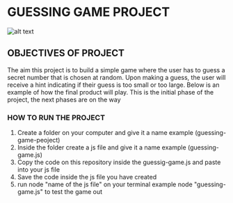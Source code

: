 # GUESSING GAME PROJECT
![alt text](https://codingartistweb.com/wp-content/uploads/2023/05/Number-Guessing-Game-01-696x392.png)

## OBJECTIVES OF PROJECT
The aim this project is to build a simple game where the user has to guess a secret number that is chosen at random.
Upon making a guess, the user will receive a hint indicating if their guess is too small or too large. Below is an example of how the final product will play. 
This is the initial phase of the project, the next phases are on the way

### HOW TO RUN THE PROJECT
1. Create a folder on your computer and give it a name example (guessing-game-peoject)
2. Inside the folder create a js file and give it a name example (guessing-game.js)
3. Copy the code on this repository inside the guessig-game.js and paste into your js file
4. Save the code inside the js file you have created
5. run node "name of the js file" on your terminal example node "guessing-game.js" to test the game out
